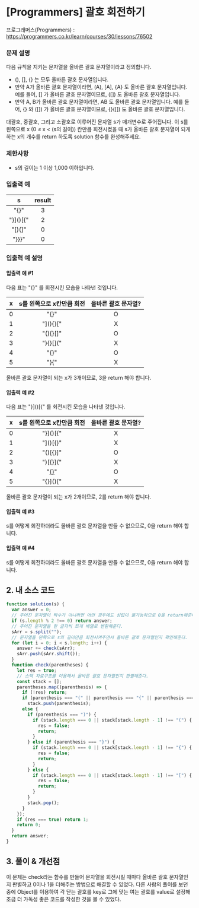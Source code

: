 # [Programmers] 괄호 회전하기

프로그래머스(Programmers) : https://programmers.co.kr/learn/courses/30/lessons/76502

### 문제 설명

다음 규칙을 지키는 문자열을 올바른 괄호 문자열이라고 정의합니다.

- (), [], {} 는 모두 올바른 괄호 문자열입니다.
- 만약 A가 올바른 괄호 문자열이라면, (A), [A], {A} 도 올바른 괄호 문자열입니다. 예를 들어, [] 가 올바른 괄호 문자열이므로, ([]) 도 올바른 괄호 문자열입니다.
- 만약 A, B가 올바른 괄호 문자열이라면, AB 도 올바른 괄호 문자열입니다. 예를 들어, {} 와 ([]) 가 올바른 괄호 문자열이므로, {}([]) 도 올바른 괄호 문자열입니다.

대괄호, 중괄호, 그리고 소괄호로 이루어진 문자열 s가 매개변수로 주어집니다. 이 s를 왼쪽으로 x (0 ≤ x < (s의 길이)) 칸만큼 회전시켰을 때 s가 올바른 괄호 문자열이 되게 하는 x의 개수를 return 하도록 solution 함수를 완성해주세요.

### 제한사항

- s의 길이는 1 이상 1,000 이하입니다.

### 입출력 예

|    s     | result |
| :------: | :----: |
| "[](){}" |   3    |
| "}]()[{" |   2    |
|  "[)(]"  |   0    |
|  "}}}"   |   0    |

### 입출력 예 설명

#### 입출력 예 #1

다음 표는 "[](){}" 를 회전시킨 모습을 나타낸 것입니다.

|  x  | s를 왼쪽으로 x칸만큼 회전 | 올바른 괄호 문자열? |
| :-: | :-----------------------: | :-----------------: |
|  0  |         "[](){}"          |          O          |
|  1  |         "](){}["          |          X          |
|  2  |         "(){}[]"          |          O          |
|  3  |         "){}[]("          |          X          |
|  4  |         "{}[]()"          |          O          |
|  5  |         "}[](){"          |          X          |

올바른 괄호 문자열이 되는 x가 3개이므로, 3을 return 해야 합니다.

#### 입출력 예 #2

다음 표는 "}]()[{" 를 회전시킨 모습을 나타낸 것입니다.

|  x  | s를 왼쪽으로 x칸만큼 회전 | 올바른 괄호 문자열? |
| :-: | :-----------------------: | :-----------------: |
|  0  |         "}]()[{"          |          X          |
|  1  |         "]()[{}"          |          X          |
|  2  |         "()[{}]"          |          O          |
|  3  |         ")[{}]("          |          X          |
|  4  |         "[{}]()"          |          O          |
|  5  |         "{}]()["          |          X          |

올바른 괄호 문자열이 되는 x가 2개이므로, 2를 return 해야 합니다.

#### 입출력 예 #3

s를 어떻게 회전하더라도 올바른 괄호 문자열을 만들 수 없으므로, 0을 return 해야 합니다.

#### 입출력 예 #4

s를 어떻게 회전하더라도 올바른 괄호 문자열을 만들 수 없으므로, 0을 return 해야 합니다.

## 2. 내 소스 코드

```javascript
function solution(s) {
  var answer = 0;
  // 주어진 문자열이 짝수가 아니라면 어떤 경우에도 성립이 불가능하므로 0을 return해준다.
  if (s.length % 2 !== 0) return answer;
  // 주어진 문자열을 한 글자씩 쪼개 배열로 변환해준다.
  sArr = s.split("");
  // 문자열을 왼쪽으로 s의 길이만큼 회전시켜주면서 올바른 괄호 문자열인지 확인해준다.
  for (let i = 0; i < s.length; i++) {
    answer += check(sArr);
    sArr.push(sArr.shift());
  }
  function check(parentheses) {
    let res = true;
    // 스택 자료구조를 이용해서 올바른 괄호 문자열인지 판별해준다.
    const stack = [];
    parentheses.map((parenthesis) => {
      if (!res) return;
      if (parenthesis === "(" || parenthesis === "{" || parenthesis === "[")
        stack.push(parenthesis);
      else {
        if (parenthesis === ")") {
          if (stack.length === 0 || stack[stack.length - 1] !== "(") {
            res = false;
            return;
          }
        } else if (parenthesis === "}") {
          if (stack.length === 0 || stack[stack.length - 1] !== "{") {
            res = false;
            return;
          }
        } else {
          if (stack.length === 0 || stack[stack.length - 1] !== "[") {
            res = false;
            return;
          }
        }
        stack.pop();
      }
    });
    if (res === true) return 1;
    return 0;
  }
  return answer;
}
```

## 3. 풀이 & 개선점

이 문제는 check라는 함수를 만들어 문자열을 회전시킬 때마다 올바른 괄호 문자열인지 판별하고 0이나 1을 더해주는 방법으로 해결할 수 있었다.
다른 사람의 풀이를 보던 중에 Object를 이용하여 각 닫는 괄호를 key로 그에 맞는 여는 괄호를 value로 설정해 조금 더 가독성 좋은 코드를 작성한 것을 볼 수 있었다.
